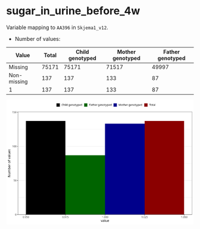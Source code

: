 # sugar_in_urine_before_4w
Variable mapping to `AA396` in `Skjema1_v12`.
- Number of values:

| Value | Total | Child genotyped | Mother genotyped | Father genotyped |
| ----- | ----- | --------------- | ---------------- | ---------------- |
| Missing | 75171 | 75171 | 71517 | 49997 |
| Non-missing | 137 | 137 | 133 | 87 |
| 1 | 137 | 137 | 133 | 87 |



![](sugar_in_urine_before_4w_n.png)



